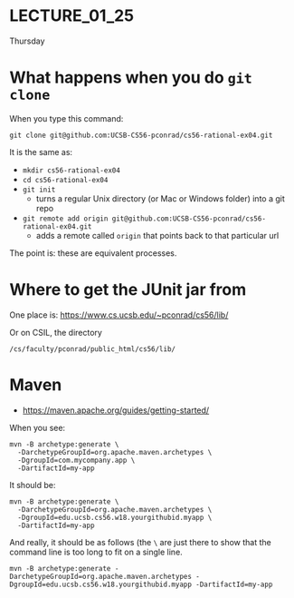 # LECTURE_01_25
Thursday

# What happens when you do `git clone`

When you type this command:

```
git clone git@github.com:UCSB-CS56-pconrad/cs56-rational-ex04.git
```

It is the same as:
* `mkdir cs56-rational-ex04`
* `cd cs56-rational-ex04`
* `git init`
   * turns a regular Unix directory (or Mac or Windows folder) into a git repo
* `git remote add origin git@github.com:UCSB-CS56-pconrad/cs56-rational-ex04.git`
   * adds a remote called `origin` that points back to that particular url
  
The point is: these are equivalent processes.  

# Where to get the JUnit jar from

One place is: https://www.cs.ucsb.edu/~pconrad/cs56/lib/

Or on CSIL, the directory

```
/cs/faculty/pconrad/public_html/cs56/lib/
```


# Maven

* <https://maven.apache.org/guides/getting-started/>

When you see:

```
mvn -B archetype:generate \
  -DarchetypeGroupId=org.apache.maven.archetypes \
  -DgroupId=com.mycompany.app \
  -DartifactId=my-app
```

It should be:

```
mvn -B archetype:generate \
  -DarchetypeGroupId=org.apache.maven.archetypes \
  -DgroupId=edu.ucsb.cs56.w18.yourgithubid.myapp \
  -DartifactId=my-app
```

And really, it should be as follows (the `\` are just there to show that the command line is too long to fit on a single line.

```
mvn -B archetype:generate -DarchetypeGroupId=org.apache.maven.archetypes -DgroupId=edu.ucsb.cs56.w18.yourgithubid.myapp -DartifactId=my-app
```
